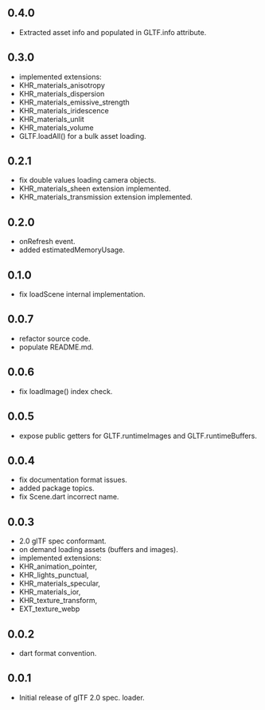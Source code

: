 ## 0.4.0

* Extracted asset info and populated in GLTF.info attribute.

## 0.3.0

* implemented extensions:
*   KHR_materials_anisotropy
*   KHR_materials_dispersion
*   KHR_materials_emissive_strength
*   KHR_materials_iridescence
*   KHR_materials_unlit
*   KHR_materials_volume
* GLTF.loadAll() for a bulk asset loading.

## 0.2.1

* fix double values loading camera objects.
* KHR_materials_sheen extension implemented.
* KHR_materials_transmission extension implemented.

## 0.2.0

* onRefresh event.
* added estimatedMemoryUsage.

## 0.1.0

* fix loadScene internal implementation.

## 0.0.7

* refactor source code.
* populate README.md.

## 0.0.6

* fix loadImage() index check.

## 0.0.5

* expose public getters for GLTF.runtimeImages and GLTF.runtimeBuffers.

## 0.0.4

* fix documentation format issues.
* added package topics.
* fix Scene.dart incorrect name.

## 0.0.3

* 2.0 glTF spec conformant.
* on demand loading assets (buffers and images).
* implemented extensions:
*   KHR_animation_pointer, 
*   KHR_lights_punctual, 
*   KHR_materials_specular, 
*   KHR_materials_ior, 
*   KHR_texture_transform, 
*   EXT_texture_webp

## 0.0.2

* dart format convention.

## 0.0.1

* Initial release of glTF 2.0 spec. loader.
